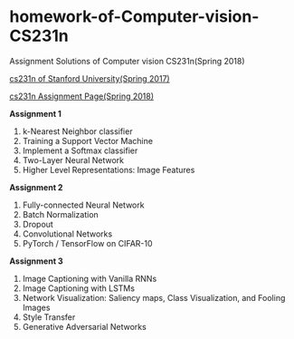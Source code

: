 # homework-of-Computer-vision-CS231n

Assignment Solutions of Computer vision CS231n(Spring 2018)

[cs231n of Stanford University(Spring 2017)](https://www.youtube.com/watch?v=vT1JzLTH4G4&list=PLC1qU-LWwrF64f4QKQT-Vg5Wr4qEE1Zxk&index=1)

[cs231n Assignment Page(Spring 2018)](http://cs231n.stanford.edu/syllabus.html)

**Assignment 1**

1. k-Nearest Neighbor classifier 
2. Training a Support Vector Machine
3. Implement a Softmax classifier
4. Two-Layer Neural Network
5. Higher Level Representations: Image Features

**Assignment 2**

1. Fully-connected Neural Network
2. Batch Normalization 
3. Dropout
4. Convolutional Networks
5. PyTorch / TensorFlow on CIFAR-10

**Assignment 3**

1. Image Captioning with Vanilla RNNs 
2. Image Captioning with LSTMs 
3. Network Visualization: Saliency maps, Class Visualization, and Fooling Images
4. Style Transfer
5. Generative Adversarial Networks
